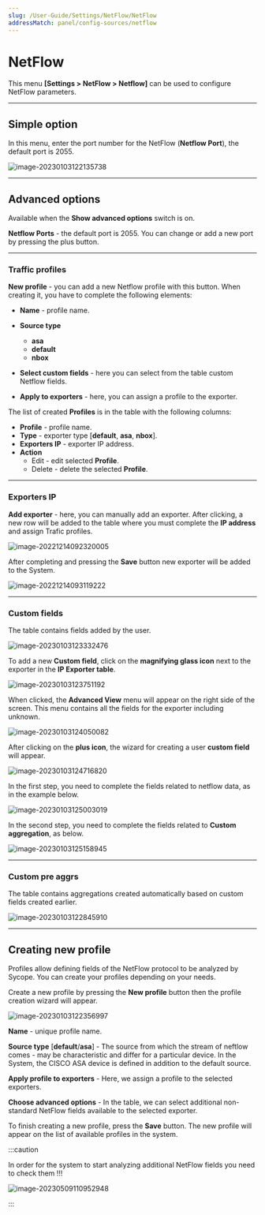 ```yaml
---
slug: /User-Guide/Settings/NetFlow/NetFlow
addressMatch: panel/config-sources/netflow
---
```


# NetFlow

This menu **[Settings > NetFlow > Netflow]** can be used to configure NetFlow parameters.

---

## Simple option 

In this menu, enter the port number for the NetFlow (**Netflow Port**), the default port is 2055.

![image-20230103122135738](assets_01-Netflow/image-20230103122135738.png)

---

## Advanced options

Available when the **Show advanced options** switch is on.

**Netflow Ports** - the default port is 2055. You can change or add a new port by pressing the plus button.

---

### Traffic profiles

**New profile** - you can add a new Netflow profile with this button. When creating it, you have to complete the following elements:

- **Name** - profile name.

- **Source type**
  - **asa**
  - **default**
  - **nbox**
  
- **Select custom fields** - here you can select from the table custom Netflow fields.

- **Apply to exporters** - here, you can assign a profile to the exporter.

  

The list of created **Profiles** is in the table with the following columns:

- **Profile** - profile name.
- **Type** - exporter type [**default**, **asa**, **nbox**].
- **Exporters IP** - exporter IP address.
- **Action**
  - Edit - edit selected **Profile**.
  - Delete - delete the selected **Profile**.

---

### Exporters IP

**Add exporter** - here, you can manually add an exporter.  After clicking, a new row will be added to the table where you must complete the **IP address** and assign Trafic profiles. 

![image-20221214092320005](assets_01-Netflow/image-20221214092320005.png)

After completing and pressing the **Save** button new exporter will be added to the System.

![image-20221214093119222](assets_01-Netflow/image-20221214093119222.png)



---

### Custom fields

The table contains fields added by the user.

![image-20230103123332476](assets_01-Netflow/image-20230103123332476.png)

To add a new **Custom field**, click on the **magnifying glass icon** next to the exporter in the **IP Exporter table**.

![image-20230103123751192](assets_01-Netflow/image-20230103123751192.png)

 When clicked, the **Advanced View** menu will appear on the right side of the screen. This menu contains all the fields for the exporter including unknown.

![image-20230103124050082](assets_01-Netflow/image-20230103124050082.png)

After clicking on the **plus icon**, the wizard for creating a user **custom field** will appear.

![image-20230103124716820](assets_01-Netflow/image-20230103124716820.png)

In the first step, you need to complete the fields related to netflow data, as in the example below.

![image-20230103125003019](assets_01-Netflow/image-20230103125003019.png)

In the second step, you need to complete the fields related to **Custom aggregation**, as below.

![image-20230103125158945](assets_01-Netflow/image-20230103125158945.png)

---

### Custom pre aggrs

The table contains aggregations created automatically based on custom fields created earlier.

![image-20230103122845910](assets_01-Netflow/image-20230103122845910.png)

---

## Creating new profile

Profiles allow defining fields of the NetFlow protocol to be analyzed by Sycope. You can create your profiles depending on your needs.

Create a new profile by pressing the **New profile** button then the profile creation wizard will appear.

![image-20230103122356997](assets_01-Netflow/image-20230103122356997.png)



**Name** - unique profile name.

**Source type** [**default**/**asa**] - The source from which the stream of neftlow comes - may be characteristic and differ for a particular device. In the System, the CISCO ASA device is defined in addition to the default source. 

**Apply profile to exporters** - Here, we assign a profile to the selected exporters.

**Choose advanced options** - In the table, we can select additional non-standard NetFlow fields available to the selected exporter. 



To finish creating a new profile, press the **Save** button. The new profile will appear on the list of available profiles in the system. 

:::caution

In order for the system to start analyzing additional NetFlow fields you need to check them !!!



![image-20230509110952948](assets_01-Netflow/image-20230509110952948.png)

:::
